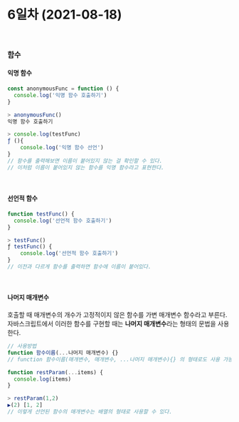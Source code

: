 # 6일차 (2021-08-18)
<br>

### 함수  

#### 익명 함수
```javascript
const anonymousFunc = function () {
  console.log('익명 함수 호출하기')
}

> anonymousFunc()
익명 함수 호출하기

> console.log(testFunc)
ƒ (){
    console.log('익명 함수 선언')
}
// 함수를 출력해보면 이름이 붙어있지 않는 걸 확인할 수 있다.
// 이처럼 이름이 붙어있지 않는 함수를 익명 함수라고 표현한다.
```
<br>

#### 선언적 함수
```javascript
function testFunc() {
  console.log('선언적 함수 호출하기')
}

> testFunc()
ƒ testFunc() {
    console.log('선언적 함수 호출하기')
}
// 이전과 다르게 함수를 출력하면 함수에 이름이 붙어있다.
```
<br>

#### 나머지 매개변수
호출할 때 매개변수의 개수가 고정적이지 않은 함수를 가변 매개변수 함수라고 부른다.   
자바스크립트에서 이러한 함수를 구현할 때는 **나머지 매개변수**라는 형태의 문법을 사용한다.
```javascript
// 사용방법
function 함수이름(...나머지 매개변수) {}
// function 함수이름(매개변수, 매개변수, ...나머지 매개변수){} 의 형태로도 사용 가능하다.

function restParam(...items) {
  console.log(items)
}

> restParam(1,2)
▶(2) [1, 2]
// 이렇게 선언된 함수의 매개변수는 배열의 형태로 사용할 수 있다.
```


